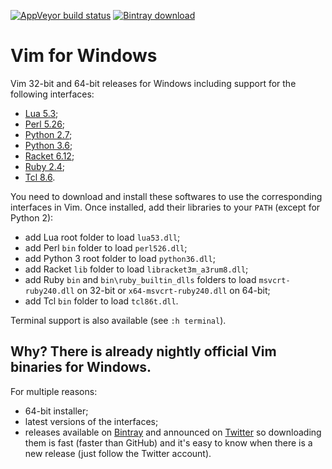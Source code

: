 [![AppVeyor build status](https://ci.appveyor.com/api/projects/status/twwsyen7192tjq17/branch/master?svg=true)](https://ci.appveyor.com/project/micbou/vim-for-windows/branch/master)
[![Bintray download](https://api.bintray.com/packages/micbou/generic/vim/images/download.svg)](https://bintray.com/micbou/generic/vim/_latestVersion)

# Vim for Windows

Vim 32-bit and 64-bit releases for Windows including support for the following
interfaces:
 - [Lua 5.3](https://sourceforge.net/projects/luabinaries/files/);
 - [Perl 5.26](https://downloads.activestate.com/ActivePerl/releases);
 - [Python 2.7](https://www.python.org/downloads/release/python-2715/);
 - [Python 3.6](https://www.python.org/downloads/release/python-366/);
 - [Racket 6.12](https://racket-lang.org/download/);
 - [Ruby 2.4](https://rubyinstaller.org/downloads/);
 - [Tcl 8.6](https://downloads.activestate.com/ActiveTcl/releases).

You need to download and install these softwares to use the corresponding
interfaces in Vim. Once installed, add their libraries to your `PATH` (except
for Python 2):
 - add Lua root folder to load `lua53.dll`;
 - add Perl `bin` folder to load `perl526.dll`;
 - add Python 3 root folder to load `python36.dll`;
 - add Racket `lib` folder to load `libracket3m_a3rum8.dll`;
 - add Ruby `bin` and `bin\ruby_builtin_dlls` folders to load
   `msvcrt-ruby240.dll` on 32-bit or `x64-msvcrt-ruby240.dll` on 64-bit;
 - add Tcl `bin` folder to load `tcl86t.dll`.

Terminal support is also available (see `:h terminal`).

## Why? There is already nightly official Vim binaries for Windows.

For multiple reasons:
 - 64-bit installer;
 - latest versions of the interfaces;
 - releases available on
   [Bintray](https://bintray.com/micbou/generic/vim) and announced on
   [Twitter](https://twitter.com/mic_bou) so downloading them is fast (faster
   than GitHub) and it's easy to know when there is a new release (just follow
   the Twitter account).
